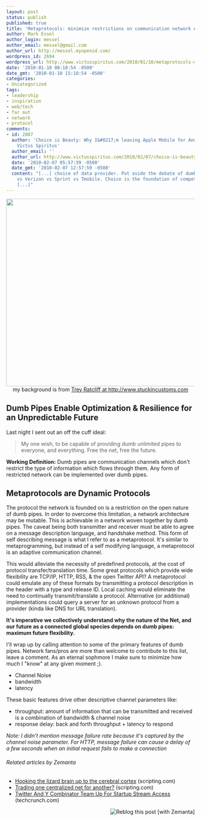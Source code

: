 ```yaml
---
layout: post
status: publish
published: true
title: 'Metaprotocols: minimize restrictions on communication network evolution '
author: Mark Essel
author_login: messel
author_email: messel@gmail.com
author_url: http://messel.myopenid.com/
wordpress_id: 2694
wordpress_url: http://www.victusspiritus.com/2010/01/10/metaprotocols-minimize-restrictions-on-communication-network-evolution/
date: '2010-01-10 08:18:54 -0500'
date_gmt: '2010-01-10 15:18:54 -0500'
categories:
- Uncategorized
tags:
- leadership
- inspiration
- web/tech
- far out
- network
- protocol
comments:
- id: 2887
  author: 'Choice is Beauty: Why I&#8217;m leaving Apple Mobile for Android &raquo;
    Victus Spiritus'
  author_email: ''
  author_url: http://www.victusspiritus.com/2010/02/07/choice-is-beauty-why-im-leaving-apple-mobile-for-android/
  date: '2010-02-07 05:57:59 -0500'
  date_gmt: '2010-02-07 12:57:59 -0500'
  content: "[...] choice of data provider. Put aside the debate of dumb pipes, AT&amp;T
    vs Verizon vs Sprint vs Tmobile. Choice is the foundation of competition. I want
    [...]"
---
```

<p style="text-align: center;"><a href="http://twitter.com/VictusFate/status/7581924561"><img class="size-large wp-image-2700" title="Status" src="http://www.victusspiritus.com/wp-content/uploads/2010/01/Status-1024x640.png" alt="" width="800" height="500" /></a><br />
my background is from <a href="http://www.stuckincustoms.com">Trey Ratcliff at http://www.stuckincustoms.com</a></p>
<h2>Dumb Pipes Enable Optimization &amp; Resilience for an Unpredictable Future</h2>
<p>Last night I sent out an off the cuff ideal:</p>
<blockquote><p>My one wish, to be capable of providing dumb unlimited pipes to everyone, and everything. Free the net, free the future.</p></blockquote>
<p><strong>Working Definition:</strong> Dumb pipes are communication channels which don't restrict the type of information which flows through them. Any form of restricted network can be implemented over dumb pipes.</p>
<h2>Metaprotocols are Dynamic Protocols</h2>
<p>The protocol the network is founded on is a restriction on the open nature of dumb pipes. In order to overcome this limitation, a network architecture may be mutable. This is achievable in a network woven together by dumb pipes. The caveat being both transmitter and receiver must be able to agree on a message description language, and handshake method. This form of self describing message is what I refer to as a metaprotocol. It's similar to metaprogramming, but instead of a self modifying language, a metaprotocol is an adaptive communication channel.</p>
<p>This would alleviate the necessity of predefined protocols, at the cost of protocol transfer/translation time. Some great protocols which provide wide flexibility are TCP/IP, HTTP, RSS, &amp; the open Twitter API? A metaprotocol could emulate any of these formats by transmitting a protocol description in the header with a type and release ID. Local caching would eliminate the need to continually transmit/translate a protocol. Alternative (or additional) implementations could query a server for an unknown protocol from a provider (kinda like DNS for URL translation).</p>
<p><strong>It's imperative we collectively understand why the nature of the Net, and our future as a connected global species depends on dumb pipes: maximum future flexibility.</strong></p>
<p>I'll wrap up by calling attention to some of the primary features of dumb pipes. Network fans/pros are more than welcome to contribute to this list, leave a comment. As an eternal sophmore I make sure to minimize how much I "know" at any given moment ;).</p>
<ul>
<li>Channel Noise</li>
<li>bandwidth</li>
<li>latency</li>
</ul>
<p>These basic features drive other descriptive channel parameters like:</p>
<ul>
<li>throughput: amount of information that can be transmitted and received is a combination of bandwidth &amp; channel noise</li>
<li>response delay: back and forth throughput + latency to respond</li>
</ul>
<p><em>Note: I didn't mention message failure rate because it's captured by the channel noise parameter. For HTTP, message failure can cause a delay of a few seconds when an initial request fails to make a connection</em></p>
<h6 class="zemanta-related-title" style="font-size: 1em;">Related articles by Zemanta</h6>
<ul class="zemanta-article-ul">
<li class="zemanta-article-ul-li"><a href="http://www.scripting.com/stories/2009/09/20/hookingTheLizardBrainUpToT.html">Hooking the lizard brain up to the cerebral cortex</a> (scripting.com)</li>
<li class="zemanta-article-ul-li"><a href="http://www.scripting.com/stories/2009/08/07/tradingOneCentralizedNetFo.html">Trading one centralized net for another?</a> (scripting.com)</li>
<li class="zemanta-article-ul-li"><a href="http://www.techcrunch.com/2009/10/26/twitter-and-y-combinator-team-up-for-startup-stream-access/">Twitter And Y Combinator Team Up For Startup Stream Access</a> (techcrunch.com)</li>
</ul>
<div class="zemanta-pixie" style="margin-top: 10px; height: 15px;"><a class="zemanta-pixie-a" title="Reblog this post [with Zemanta]" href="http://reblog.zemanta.com/zemified/e064d281-72fd-45eb-9f2d-82e07d6c6a55/"><img class="zemanta-pixie-img" style="border: none; float: right;" src="http://img.zemanta.com/reblog_e.png?x-id=e064d281-72fd-45eb-9f2d-82e07d6c6a55" alt="Reblog this post [with Zemanta]" /></a><span class="zem-script more-related pretty-attribution"><script src="http://static.zemanta.com/readside/loader.js" type="text/javascript"></script></span></div>
